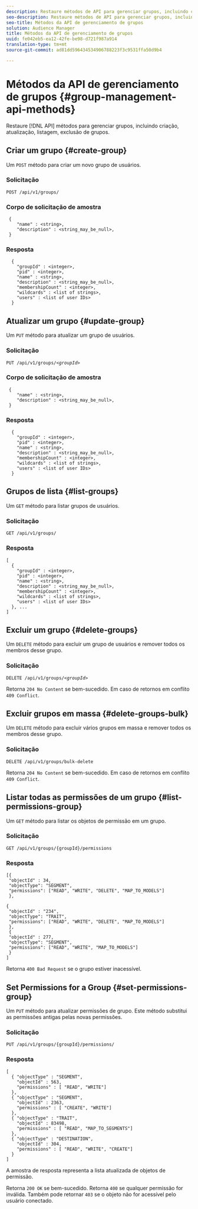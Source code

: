 ```yaml
---
description: Restaure métodos de API para gerenciar grupos, incluindo criação, atualização, listagem, exclusão de grupos.
seo-description: Restaure métodos de API para gerenciar grupos, incluindo criação, atualização, listagem, exclusão de grupos.
seo-title: Métodos da API de gerenciamento de grupos
solution: Audience Manager
title: Métodos da API de gerenciamento de grupos
uuid: fe042eb5-ea12-42fe-be98-d721f987a914
translation-type: tm+mt
source-git-commit: ad81dd596434534906788223f3c9531ffa50d9b4

---
```



# Métodos da API de gerenciamento de grupos {#group-management-api-methods}

Restaure [!DNL API] métodos para gerenciar grupos, incluindo criação, atualização, listagem, exclusão de grupos.

<!-- c_rest_api_user_man_group.xml -->

## Criar um grupo {#create-group}

Um `POST` método para criar um novo grupo de usuários.

<!-- r_rest_api_group_create.xml -->

### Solicitação

`POST /api/v1/groups/`

### Corpo de solicitação de amostra

```
 {
    "name" : <string>,
    "description" : <string_may_be_null>,
 }
```

### Resposta

```
  {
    "groupId" : <integer>,
    "pid" : <integer>,
    "name" : <string>,
    "description" : <string_may_be_null>,
    "membershipCount" : <integer>,
    "wildcards" : <list of strings>,
    "users" : <list of user IDs>
  }
```

## Atualizar um grupo {#update-group}

Um `PUT` método para atualizar um grupo de usuários.

<!--
r_rest_api_group_update.xml
-->

### Solicitação

`PUT /api/v1/groups/`*`<groupId>`*

### Corpo de solicitação de amostra

```
 {
    "name" : <string>,
    "description" : <string_may_be_null>,
 }
```

### Resposta

```
  {
    "groupId" : <integer>,
    "pid" : <integer>,
    "name" : <string>,
    "description" : <string_may_be_null>,
    "membershipCount" : <integer>,
    "wildcards" : <list of strings>,
    "users" : <list of user IDs>
  }
```

## Grupos de lista {#list-groups}

Um `GET` método para listar grupos de usuários.

<!--
r_rest_api_group_list.xml
-->

### Solicitação

`GET /api/v1/groups/`

### Resposta

```
[
  { 
    "groupId" : <integer>,
    "pid" : <integer>,
    "name" : <string>,
    "description" : <string_may_be_null>,
    "membershipCount" : <integer>,
    "wildcards" : <list of strings>,
    "users" : <list of user IDs>
  }, ...
]
```

## Excluir um grupo {#delete-groups}

Um `DELETE` método para excluir um grupo de usuários e remover todos os membros desse grupo.

<!-- r_rest_api_group_delete.xml -->

### Solicitação

`DELETE /api/v1/groups/`*`<groupId>`*

Retorna `204 No Content` se bem-sucedido. Em caso de retornos em conflito `409 Conflict`.

## Excluir grupos em massa {#delete-groups-bulk}

Um `DELETE` método para excluir vários grupos em massa e remover todos os membros desse grupo.

<!-- r_rest_api_group_delete_bulk.xml -->

### Solicitação

`DELETE /api/v1/groups/bulk-delete`

Retorna `204 No Content` se bem-sucedido. Em caso de retornos em conflito `409 Conflict`.

## Listar todas as permissões de um grupo {#list-permissions-group}

Um `GET` método para listar os objetos de permissão em um grupo.

<!-- r_rest_api_perm_list_group.xml -->

### Solicitação

`GET /api/v1/groups/{groupId}/permissions`

### Resposta

```
[{
 "objectId" : 34,
 "objectType": "SEGMENT",
 "permissions": ["READ", "WRITE", "DELETE", "MAP_TO_MODELS"]
 },

{
 "objectId" : "234",
 "objectType": "TRAIT",
 "permissions": ["READ", "WRITE", "DELETE", "MAP_TO_MODELS"]
 },
 {
 "objectId" : 277,
 "objectType": "SEGMENT",
 "permissions": ["READ", "WRITE", "MAP_TO_MODELS"]
 }
]
```

Retorna `400 Bad Request` se o grupo estiver inacessível.

## Set Permissions for a Group {#set-permissions-group}

Um `PUT` método para atualizar permissões de grupo. Este método substitui as permissões antigas pelas novas permissões.

<!-- r_rest_api_perm_set.xml -->

### Solicitação

`PUT /api/v1/groups/{groupId}/permissions/`

### Resposta

```
[ 
  { "objectType" : "SEGMENT",
    "objectId" : 563,
    "permissions" : [ "READ", "WRITE"]
  },
  { "objectType" : "SEGMENT",
    "objectId" : 2363,
    "permissions" : [ "CREATE", "WRITE"]
  },
  { "objectType" : "TRAIT",
    "objectId" : 83498,
    "permissions" : [ "READ", "MAP_TO_SEGMENTS"]
  },
  { "objectType" : "DESTINATION",
    "objectId" : 304,
    "permissions" : [ "READ", "WRITE", "CREATE"]
  }
]
```

A amostra de resposta representa a lista atualizada de objetos de permissão.

Retorna `200 OK` se bem-sucedido. Retorna `400` se qualquer permissão for inválida. Também pode retornar `403` se o objeto não for acessível pelo usuário conectado.